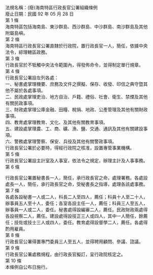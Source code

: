 法規名稱：(廢)海南特區行政長官公署組織條例  
廢止日期：民國 92 年 05 月 28 日  
第 1 條  
海南特區包括海南島、東沙群島、西沙群島、中沙群島、南沙群島及其他  
附屬島嶼。  
第 2 條  
海南特區行政長官公署直隸於行政院，置行政長官一人，簡任，依據中央  
法令，綜理轄區政務。  
第 3 條  
行政長官於不牴觸中央法令範圍內，得發佈命令，並得制定單行規章。  
第 4 條  
行政長官公署設左列各處：  
一、秘書處掌理機要、庶務及文件之撰擬、保存、收發、印信之典守暨其  
他不屬於各處事項。  
二、民政處掌理吏治、地方自治、戶籍、禮俗、社會、衛生、禁煙及其他  
有關民政事項。  
三、財政處掌理公庫金融、田糧、稅捐、地政、公產管理及其他有關財政  
事項。  
四、教育處掌理教育、文化、及其他有關教育事項。  
五、建設處掌理農、工、商、礦、漁、鹽、交通、通訊及其他有關建設事  
項。  
六、警務處掌理警察、保安、兵役及其他有關警政事項。  
行政長官公署於必要時，得經行政院之核准，設置專管事業機構。  
第 5 條  
行政長官公署設主計室及人事室，依法令之規定，辦理主計及人事事務。  
第 6 條  


行政長官公署置秘書長一人，簡任，承行政長官之命，處理署務。各處設  
處長一人，簡任，承行政長官之命，受秘書長之指導，處理各該處事務。  
第 7 條  
各處各設秘書一人或二人，科長二人至四人，薦任；科員十人至二十人，  
辦事員五人至十人，委任；各室各設主任一人，薦任；科員三人至五人，  
辦事員一人或二人，委任。秘書處得設編審二人，薦任。民政財政兩處得  
各設視察二人，薦任。建設處得設技正三人或四人，其中一人簡任，餘薦  
任；技佐或技士三人或四人，委任。教育處得設督學二人，薦任。各處得  
酌用雇員。  
第 8 條  
行政長官公署得置專門委員三人至五人，並得聘用顧問、參議、諮議。  
第 9 條  
行政長官公署處務規程，由行政長官擬訂，呈行政院核定之。  
第 10 條  
本條例自公布日施行。  


